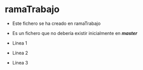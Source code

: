 # ramaTrabajo

- Este fichero se ha creado en ramaTrabajo
- Es un fichero que no debería existir inicialmente en ***master***

- Línea 1
- Línea 2
- Línea 3


